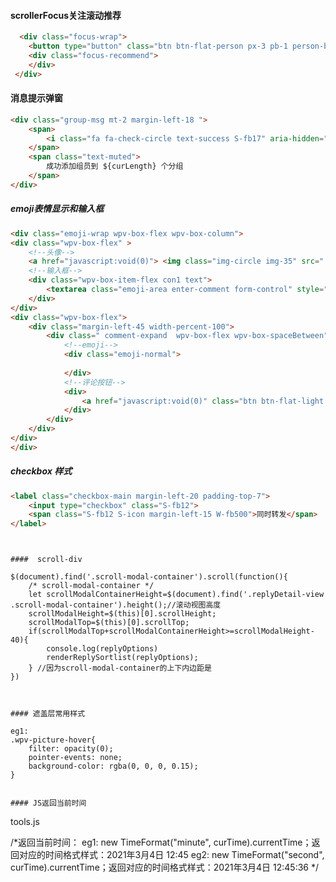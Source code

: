 <!--
 * @Author: your name
 * @Date: 2021-01-19 12:00:58
 * @LastEditTime: 2021-02-23 13:28:31
 * @LastEditTime: 2021-03-04 13:11:08
 * @LastEditors: Please set LastEditors
 * @Description: In User Settings Edit
 * @FilePath: \Notes\WeiBo\JQ组件.md
-->

#### scrollerFocus关注滚动推荐

``` html
  <div class="focus-wrap">
    <button type="button" class="btn btn-flat-person px-3 pb-1 person-btn scroller-opt-btn" onclick="scrollerFocusFunctionPops(this)"><i class="fa fa-sort-desc" aria-hidden="true"></i></button>
    <div class="focus-recommend">
    </div>
 </div>

```

#### 消息提示弹窗

``` html
<div class="group-msg mt-2 margin-left-18 ">
    <span>
        <i class="fa fa-check-circle text-success S-fb17" aria-hidden="true"></i>
    </span>
    <span class="text-muted">
        成功添加组员到 ${curLength} 个分组
    </span>                                                                
</div>
```


##### emoji表情显示和输入框
``` html
<div class="emoji-wrap wpv-box-flex wpv-box-column">
<div class="wpv-box-flex" >
    <!--头像-->
    <a href="javascript:void(0)"> <img class="img-circle img-35" src="./images/user.png" alt="爱你一万年"></a> 
    <!--输入框-->
    <div class="wpv-box-item-flex con1 text">                              
        <textarea class="emoji-area enter-comment form-control" style="height: 38px;" placeholder="发表你的评论"></textarea>
    </div>
</div>
<div class="wpv-box-flex">
    <div class="margin-left-45 width-percent-100">
        <div class=" comment-expand  wpv-box-flex wpv-box-spaceBetween">
            <!--emoji-->
            <div class="emoji-normal">                                                       
                
            </div>
            <!--评论按钮-->   
            <div>                                 
                <a href="javascript:void(0)" class="btn btn-flat-light  btn-Comment"  onclick="window.yjccommon.commentSubmitBtn(this)">评论</a>       
            </div>                                                                   
        </div>                                                                  
    </div>
</div>         
</div>

```

#####  checkbox 样式
``` html
<label class="checkbox-main margin-left-20 padding-top-7">
    <input type="checkbox" class="S-fb12">
    <span class="S-fb12 S-icon margin-left-15 W-fb500">同时转发</span>
</label>

```
```


####  scroll-div 
```
    $(document).find('.scroll-modal-container').scroll(function(){
        /* scroll-modal-container */
        let scrollModalContainerHeight=$(document).find('.replyDetail-view .scroll-modal-container').height();//滚动视图高度
        scrollModalHeight=$(this)[0].scrollHeight;
        scrollModalTop=$(this)[0].scrollTop;
        if(scrollModalTop+scrollModalContainerHeight>=scrollModalHeight-40){
            console.log(replyOptions)
            renderReplySortlist(replyOptions);
        } //因为scroll-modal-container的上下内边距是
    })    
```


#### 遮盖层常用样式
```
    eg1:
    .wpv-picture-hover{
        filter: opacity(0);
        pointer-events: none;
        background-color: rgba(0, 0, 0, 0.15);
    }
```

#### JS返回当前时间
```
tools.js

/*返回当前时间：
 eg1: new TimeFormat("minute", curTime).currentTime；返回对应的时间格式样式：2021年3月4日 12:45
 eg2: new TimeFormat("second", curTime).currentTime；返回对应的时间格式样式：2021年3月4日 12:45:36
 */
 ```
